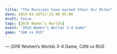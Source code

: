 ```yaml
---
title: "The Russians have earned their Air Miles"
date: 2016-03-26T17:22:00-05:00
draft: false
tags: [2016 Women’s Worlds]
event: "2016 Women’s Worlds 3-4 Game"
game: "CAN vs RUS"
---
```

— 2016 Women’s Worlds 3-4 Game, CAN vs RUS
<!--more--> 
